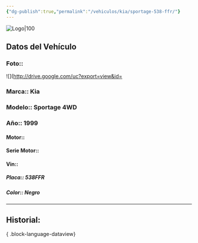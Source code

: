 ```yaml
---
{"dg-publish":true,"permalink":"/vehiculos/kia/sportage-538-ffr/"}
---
```


![Logo|100](http://drive.google.com/uc?export=view&id=137fl3TIZ0-PU8b-Pt0bsjclwHub_u78G)

## Datos del Vehículo 
### Foto:: 
![](http://drive.google.com/uc?export=view&id=

### Marca:: Kia 
### Modelo:: Sportage 4WD
### Año:: 1999
#### Motor:: 
#### Serie Motor:: 
#### Vin:: 
##### Placa:: 538FFR
##### Color:: Negro
---

## Historial:


{ .block-language-dataview} 

